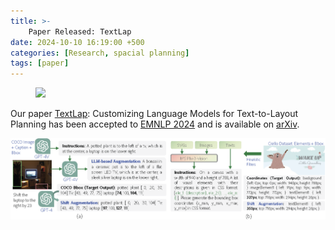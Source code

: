 ```yaml
---
title: >-
    Paper Released: TextLap
date: 2024-10-10 16:19:00 +500
categories: [Research, spacial planning]
tags: [paper]
---
```


<figure>
    <img src="https://2024.emnlp.org/assets/images/logos/emnlp-2024-logo.png"
        width="200" 
    />
</figure>


Our paper [TextLap](https://github.com/puar-playground/TextLap): Customizing Language Models for Text-to-Layout Planning has been accepted to [EMNLP 2024](https://2024.emnlp.org) and is available on [arXiv](https://arxiv.org/abs/2410.12844). <br />

![demo plot1](https://raw.githubusercontent.com/puar-playground/TextLap/refs/heads/main/figure/InstLLapv2_overview.png)




